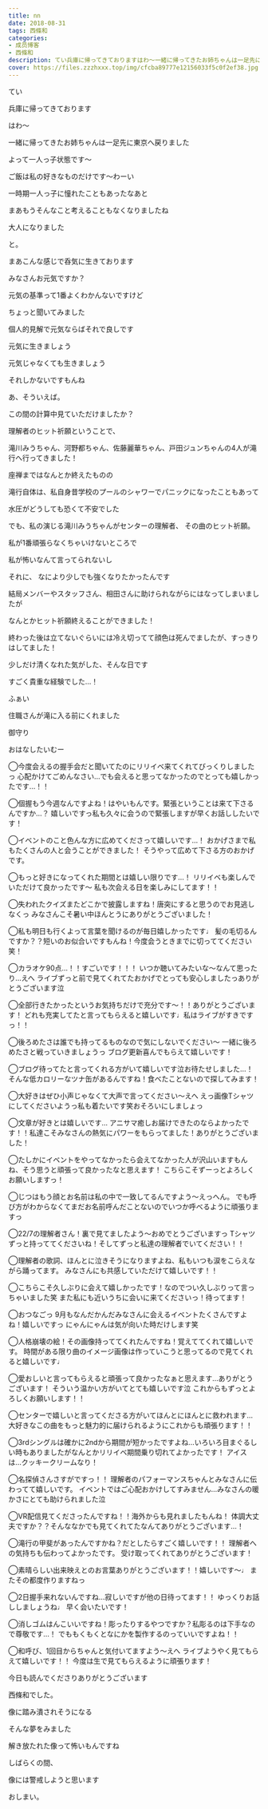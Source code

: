 ```yaml
---
title: nn
date: 2018-08-31
tags: 西條和
categories: 
- 成员博客
- 西條和
description: てい兵庫に帰ってきておりますはわ〜一緒に帰ってきたお姉ちゃんは一足先に東京へ戻りました...
cover: https://files.zzzhxxx.top/img/cfcba89777e12156033f5c0f2ef38.jpg 
---
```













てい












兵庫に帰ってきております













はわ〜













一緒に帰ってきたお姉ちゃんは一足先に東京へ戻りました
















よって一人っ子状態です〜










ご飯は私の好きなものだけです〜わーい














一時期一人っ子に憧れたこともあったなあと











まあもうそんなこと考えることもなくなりましたね
















大人になりました











と。












まあこんな感じで呑気に生きております













みなさんお元気ですか？













元気の基準って1番よくわかんないですけど









ちょっと聞いてみました















個人的見解で元気ならばそれで良しです











元気に生きましょう






元気じゃなくても生きましょう












それしかないですもんね












あ、そういえば。






この間の計算中見ていただけましたか？











理解者のヒット祈願ということで、












滝川みうちゃん、河野都ちゃん、佐藤麗華ちゃん、戸田ジュンちゃんの4人が滝行へ行ってきました！










座禅まではなんとか終えたものの










滝行自体は、私自身昔学校のプールのシャワーでパニックになったこともあって







水圧がどうしても恐くて不安でした











でも、私の演じる滝川みうちゃんがセンターの理解者、
その曲のヒット祈願。














私が1番頑張らなくちゃいけないところで











私が怖いなんて言ってられないし












それに、
なにより少しでも強くなりたかったんです














結局メンバーやスタッフさん、相田さんに助けられながらにはなってしまいましたが











なんとかヒット祈願終えることができました！










終わった後は立てないぐらいには冷え切ってて顔色は死んでましたが、すっきりはしてました！












少しだけ清くなれた気がした、そんな日です











すごく貴重な経験でした…！










ふぁい











住職さんが滝に入る前にくれました













御守り


















おはなしたいむー




◯今度会えるの握手会だと聞いてたのにリリイベ来てくれてびっくりしましたっ
心配かけてごめんなさい…でも会えると思ってなかったのでとっても嬉しかったです…！！





◯個握もう今週なんですよね！はやいもんです。緊張ということは来て下さるんですか…？
嬉しいですっ私も久々に会うので緊張しますが早くお話ししたいです！






◯イベントのこと色んな方に広めてくださって嬉しいです…！
おかげさまで私もたくさんの人と会うことができました！
そうやって広めて下さる方のおかげです。






◯もっと好きになってくれた期間とは嬉しい限りです…！
リリイベも楽しんでいただけて良かったです〜
私も次会える日を楽しみにしてます！！





◯失われたクイズまたどこかで披露しますね！唐突にすると思うのでお見逃しなくっ
みなさんこそ暑い中ほんとうにありがとうございました！





◯私も明日も行くよって言葉を聞けるのが毎日嬉しかったです♩
髪の毛切るんですか？？短いのお似合いですもんね！今度会うときまでに切っててください笑！






◯カラオケ90点…！！すごいです！！！
いつか聴いてみたいな〜なんて思ったり…えへ
ライブずっと前で見てくれてたおかげでとっても安心しましたっありがとうございます泣





◯全部行きたかったというお気持ちだけで充分です〜！！ありがとうございます！
どれも充実してたと言ってもらえると嬉しいです♩私はライブがすきですっ！！






◯後ろめたさは誰でも持ってるものなので気にしないでください〜
一緒に後ろめたさと戦っていきましょうっ
ブログ更新喜んでもらえて嬉しいです！





◯ブログ待ってたと言ってくれる方がいて嬉しいです泣お待たせしました…！
そんな低カロリーなツナ缶があるんですね！食べたことないので探してみます！






◯大好きはぜひ小声じゃなくて大声で言ってください〜えへ
えっ画像Tシャツにしてくださいようっ私も着たいです笑おそろいにしましょっ





◯文章が好きとは嬉しいです…
アニサマ癒しお届けできたのならよかったです！！私達こそみなさんの熱気にパワーをもらってました！ありがとうございました！





◯たしかにイベントをやってなかったら会えてなかった人が沢山いますもんね、そう思うと頑張って良かったなと思えます！
こちらこそずーっとよろしくお願いしますっ！






◯じつはもう顔とお名前は私の中で一致してるんですよう〜えっへん。
でも呼び方がわからなくてまだお名前呼んだことないのでいつか呼べるように頑張りますっ






◯22/7の理解者さん！裏で見てましたよう〜おめでとうございますっ
Tシャツずっと持っててくださいね！そしてずっと私達の理解者でいてください！！






◯理解者の歌詞、ほんとに泣きそうになりますよね、私もいつも涙をこらえながら踊ってます。
みなさんにも共感していただけて嬉しいです！！





◯こちらこそ久しぶりに会えて嬉しかったです！なのでつい久しぶりって言っちゃいました笑
また私にも近いうちに会いに来てくださいっ！待ってます！






◯おつなごっ
9月もなんだかんだみなさんに会えるイベントたくさんですよね！嬉しいですっ
にゃんにゃんは気が向いた時だけします笑





◯人格崩壊の絵！その画像持っててくれたんですね！覚えててくれて嬉しいです。
時間がある限り曲のイメージ画像は作っていこうと思ってるので見てくれると嬉しいです♩






◯愛おしいと言ってもらえると頑張って良かったなぁと思えます…ありがとうございます！
そういう温かい方がいてとても嬉しいです泣
これからもずっとよろしくお願いします！！






◯センターで嬉しいと言ってくださる方がいてほんとにほんとに救われます…
大好きなこの曲をもっと魅力的に届けられるようにこれからも頑張ります！！






◯3rdシングルは確かに2ndから期間が短かったですよね…いろいろ目まぐるしい時もありましたがなんとかリリイベ期間乗り切れてよかったです！
アイスは…クッキークリームなり！






◯名探偵さんさすがですっ！！
理解者のパフォーマンスちゃんとみなさんに伝わってて嬉しいです。
イベントではご心配おかけしてすみません…みなさんの暖かさにとても助けられました泣






◯VR配信見てくださったんですね！！海外からも見れましたもんね！
体調大丈夫ですか？？そんななかでも見てくれてたなんてありがとうございます…！





◯滝行の甲斐があったんですかね？だとしたらすごく嬉しいです！！
理解者への気持ちも伝わってよかったです。
受け取ってくれてありがとうございます！





◯素晴らしい出来映えとのお言葉ありがとうございます！！嬉しいです〜♩
またその都度作りますねっ






◯2日握手来れないんですね…寂しいですが他の日待ってます！！
ゆっくりお話ししましょうね♩
早く会いたいです！





◯消しゴムはんこいいですね！彫ったりするやつですか？私彫るのは下手なので尊敬です…！
でももくもくとなにかを製作するのっていいですよね！！





◯和呼び、1回目からちゃんと気付いてますよう〜えへ
ライブようやく見てもらえて嬉しいです！！
今度は生で見てもらえるように頑張ります！












今日も読んでくださりありがとうございます












西條和でした。














像に踏み潰されそうになる











そんな夢をみました












解き放たれた像って怖いもんですね

















しばらくの間、




像には警戒しようと思います






おしまい。


